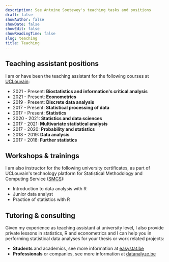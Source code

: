 ```yaml
---
description: See Antoine Soetewey's teaching tasks and positions
draft: false
showAuthor: false
showDate: false
showEdit: false
showReadingTime: false
slug: teaching
title: Teaching
---
```


## Teaching assistant positions

I am or have been the teaching assistant for the following courses at [UCLouvain](https://uclouvain.be/):

<ul>
    <li>2021 - Present: <b>Biostatistics and information's critical analysis</b></li>
    <li>2021 - Present: <b>Econometrics</b></li>
    <li>2019 - Present: <b>Discrete data analysis</b></li>
    <li>2017 - Present: <b>Statistical processing of data</b></li>
    <li>2017 - Present: <b>Statistics</b></li>
    <li>2020 - 2021: <b>Statistics and data sciences</b></li>
    <li>2017 - 2021: <b>Multivariate statistical analysis</b></li>
    <li>2017 - 2020: <b>Probability and statistics</b></li>
    <li>2018 - 2019: <b>Data analysis</b></li>
    <li>2017 - 2018: <b>Further statistics</b></li>
</ul>

## Workshops & trainings

I am also instructor for the following university certificates, as part of UCLouvain's technology platform for Statistical Methodology and Computing Service (<a href="https://sites.uclouvain.be/training/smcs/" target="_blank" rel="noopener">SMCS</a>):

- Introduction to data analysis with R
- Junior data analyst
- Practice of statistics with R

## Tutoring & consulting

Given my experience as teaching assistant at university level, I also provide private lessons in statistics, R and econometrics and I can help you in performing statistical data analyses for your thesis or work related projects:

- **Students** and academics, see more information at [easystat.be](https://easystat.be/)
- **Professionals** or companies, see more information at [datanalyze.be](https://datanalyze.be/)